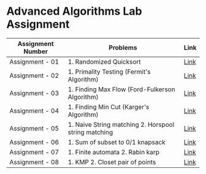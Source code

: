 # Advanced Algorithms Lab Assignment

| Assignment Number | Problems                                             | Link                     |
| ----------------- | ---------------------------------------------------- | ------------------------ |
| Assignment - 01   | 1. Randomized Quicksort                              | [Link](./Assignment-01/) |
| Assignment - 02   | 1. Primality Testing (Fermit's Algorithm)            | [Link](./Assignment-02/) |
| Assignment - 03   | 1. Finding Max Flow (Ford-Fulkerson Algorithm)       | [Link](./Assignment-03/) |
| Assignment - 04   | 1. Finding Min Cut (Karger's Algorithm)              | [Link](./Assignment-04/) |
| Assignment - 05   | 1. Naive String matching 2. Horspool string matching | [Link](./Assignment-05/) |
| Assignment - 06   | 1. Sum of subset to 0/1 knapsack                     | [Link](./Assignment-06/) |
| Assignment - 07   | 1. Finite automata 2. Rabin karp                     | [Link](./Assignment-07/) |
| Assignment - 08   | 1. KMP 2. Closet pair of points                      | [Link](./Assignment-08/) |
